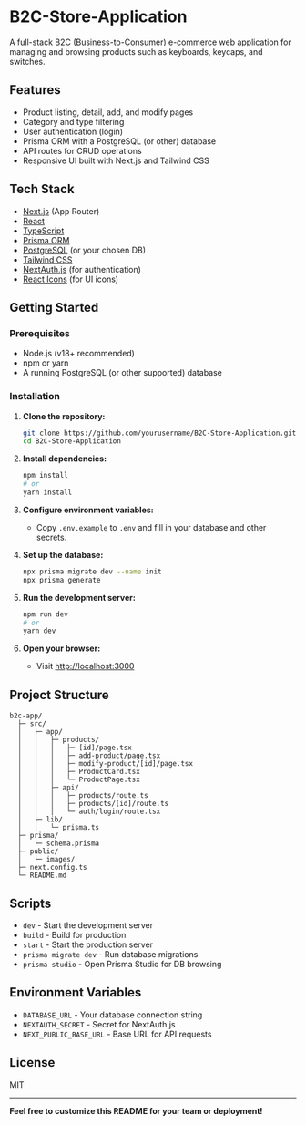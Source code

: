 # B2C-Store-Application

A full-stack B2C (Business-to-Consumer) e-commerce web application for managing and browsing products such as keyboards, keycaps, and switches.

## Features

- Product listing, detail, add, and modify pages
- Category and type filtering
- User authentication (login)
- Prisma ORM with a PostgreSQL (or other) database
- API routes for CRUD operations
- Responsive UI built with Next.js and Tailwind CSS

## Tech Stack

- [Next.js](https://nextjs.org/) (App Router)
- [React](https://react.dev/)
- [TypeScript](https://www.typescriptlang.org/)
- [Prisma ORM](https://www.prisma.io/)
- [PostgreSQL](https://www.postgresql.org/) (or your chosen DB)
- [Tailwind CSS](https://tailwindcss.com/)
- [NextAuth.js](https://next-auth.js.org/) (for authentication)
- [React Icons](https://react-icons.github.io/react-icons/) (for UI icons)

## Getting Started

### Prerequisites

- Node.js (v18+ recommended)
- npm or yarn
- A running PostgreSQL (or other supported) database

### Installation

1. **Clone the repository:**

   ```bash
   git clone https://github.com/yourusername/B2C-Store-Application.git
   cd B2C-Store-Application
   ```

2. **Install dependencies:**

   ```bash
   npm install
   # or
   yarn install
   ```

3. **Configure environment variables:**

   - Copy `.env.example` to `.env` and fill in your database and other secrets.

4. **Set up the database:**

   ```bash
   npx prisma migrate dev --name init
   npx prisma generate
   ```

5. **Run the development server:**

   ```bash
   npm run dev
   # or
   yarn dev
   ```

6. **Open your browser:**
   - Visit [http://localhost:3000](http://localhost:3000)

## Project Structure

```
b2c-app/
  ├─ src/
  │   ├─ app/
  │   │   ├─ products/
  │   │   │   ├─ [id]/page.tsx
  │   │   │   ├─ add-product/page.tsx
  │   │   │   ├─ modify-product/[id]/page.tsx
  │   │   │   ├─ ProductCard.tsx
  │   │   │   └─ ProductPage.tsx
  │   │   ├─ api/
  │   │   │   ├─ products/route.ts
  │   │   │   ├─ products/[id]/route.ts
  │   │   │   └─ auth/login/route.tsx
  │   ├─ lib/
  │   │   └─ prisma.ts
  ├─ prisma/
  │   └─ schema.prisma
  ├─ public/
  │   └─ images/
  ├─ next.config.ts
  └─ README.md
```

## Scripts

- `dev` - Start the development server
- `build` - Build for production
- `start` - Start the production server
- `prisma migrate dev` - Run database migrations
- `prisma studio` - Open Prisma Studio for DB browsing

## Environment Variables

- `DATABASE_URL` - Your database connection string
- `NEXTAUTH_SECRET` - Secret for NextAuth.js
- `NEXT_PUBLIC_BASE_URL` - Base URL for API requests

## License

MIT

---

**Feel free to customize this README for your team or deployment!**
